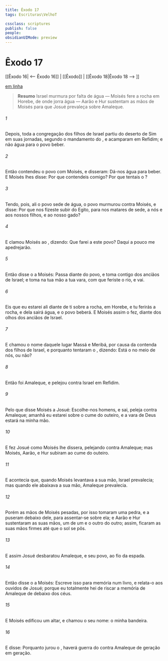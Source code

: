 ```yaml
---
title: Êxodo 17
tags: Escrituras\VelhoT

cssclass: scriptures
publish: false
people:
obsidianUIMode: preview
---
```


# Êxodo 17
[[Êxodo 16| <-- Êxodo 16]] | [[Êxodo]] | [[Êxodo 18|Êxodo 18 --> ]]

[em linha](https://churchofjesuschrist.org/study/scriptures/ot/ex/17?lang=por)

> __Resumo__
Israel murmura por falta de água — Moisés fere a rocha em Horebe, de onde jorra água — Aarão e Hur sustentam as mãos de Moisés para que Josué prevaleça sobre Amaleque.

###### 1 
Depois, toda a congregação dos filhos de Israel partiu do deserto de Sim em suas jornadas, segundo o mandamento do , e acamparam em Refidim; e não  água para o povo beber.

###### 2 
Então contendeu o povo com Moisés, e disseram: Dá-nos água para beber. E Moisés lhes disse: Por que contendeis comigo? Por que tentais o ?

###### 3 
Tendo, pois, ali o povo sede de água, o povo murmurou contra Moisés, e disse: Por que nos fizeste subir do Egito, para nos matares de sede, a nós e aos nossos filhos, e ao nosso gado?

###### 4 
E clamou Moisés ao , dizendo: Que farei a este povo? Daqui a pouco me apedrejarão.

###### 5 
Então disse o  a Moisés: Passa diante do povo, e toma contigo  dos anciãos de Israel; e toma na tua mão a tua vara, com que feriste o rio, e vai.

###### 6 
Eis que eu estarei ali diante de ti sobre a rocha, em Horebe, e tu ferirás a rocha, e dela sairá água, e o povo beberá. E Moisés assim o fez, diante dos olhos dos anciãos de Israel.

###### 7 
E chamou o nome daquele lugar Massá e Meribá, por causa da contenda dos filhos de Israel, e porquanto tentaram o , dizendo: Está o  no meio de nós, ou não?

###### 8 
Então foi Amaleque, e pelejou contra Israel em Refidim.

###### 9 
Pelo que disse Moisés a Josué: Escolhe-nos homens, e sai, peleja contra Amaleque; amanhã eu estarei sobre o cume do outeiro, e a vara de Deus estará na minha mão.

###### 10 
E fez Josué como Moisés lhe dissera, pelejando contra Amaleque; mas Moisés, Aarão, e Hur subiram ao cume do outeiro.

###### 11 
E acontecia que, quando Moisés levantava a sua mão, Israel prevalecia; mas quando ele abaixava a sua mão, Amaleque prevalecia.

###### 12 
Porém as mãos de Moisés  pesadas, por isso tomaram uma pedra, e a puseram debaixo dele, para assentar-se sobre ela; e Aarão e Hur sustentaram as suas mãos, um de um  e o outro do outro; assim, ficaram as suas mãos firmes até que o sol se pôs.

###### 13 
E assim Josué desbaratou Amaleque, e seu povo, ao fio da espada.

###### 14 
Então disse o  a Moisés: Escreve isso para memória num livro, e relata-o aos ouvidos de Josué; porque eu totalmente hei de riscar a memória de Amaleque de debaixo dos céus.

###### 15 
E Moisés edificou um altar, e chamou o seu nome: o   minha bandeira.

###### 16 
E disse: Porquanto jurou o , haverá guerra do  contra Amaleque de geração em geração.

